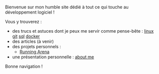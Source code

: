 Bienvenue sur mon humble site dédié à tout ce qui touche au développement logiciel !

Vous y trouverez  :

- des trucs et astuces dont je peux me servir comme pense-bête : [linux](tips/linux/divers.md) [git](tips/git.md) [sql](tips/sql.md) [docker](tips/docker/docker.md)  
- des articles (à venir)   
- des projets personnels :
    - [Running Arena](projets/running_arena.md)
- une présentation personnelle : [about me](about.md)
 
Bonne navigation !
